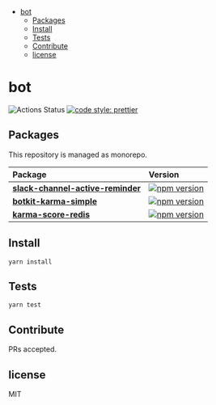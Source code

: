 <!-- START doctoc generated TOC please keep comment here to allow auto update -->
<!-- DON'T EDIT THIS SECTION, INSTEAD RE-RUN doctoc TO UPDATE -->


- [bot](#bot)
  - [Packages](#packages)
  - [Install](#install)
  - [Tests](#tests)
  - [Contribute](#contribute)
  - [license](#license)

<!-- END doctoc generated TOC please keep comment here to allow auto update -->

# bot

![Actions Status](https://github.com/9renpoto/bot/workflows/Node%20CI/badge.svg)
[![code style: prettier](https://img.shields.io/badge/code_style-prettier-ff69b4.svg?style=flat-square)](https://github.com/prettier/prettier)

## Packages

This repository is managed as monorepo.

| Package                                                                       | Version                                                                                                                                   |
| :---------------------------------------------------------------------------- | :---------------------------------------------------------------------------------------------------------------------------------------- |
| **[slack-channel-active-reminder](./packages/slack-channel-active-reminder)** | [![npm version](https://badge.fury.io/js/slack-channel-active-reminder.svg)](https://www.npmjs.com/package/slack-channel-active-reminder) |
| **[botkit-karma-simple](./packages/botkit-karma-simple)**                     | [![npm version](https://badge.fury.io/js/botkit-karma-simple.svg)](https://badge.fury.io/js/botkit-karma-simple)                          |
| **[karma-score-redis](./packages/karma-score-redis)**                         | [![npm version](https://badge.fury.io/js/karma-store-redis.svg)](https://badge.fury.io/js/karma-store-redis)                              |

## Install

    yarn install

## Tests

    yarn test

## Contribute

PRs accepted.

## license

MIT
